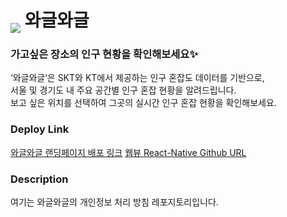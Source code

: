# <img style='transform:translateY(10px)' src='https://user-images.githubusercontent.com/83746849/209349357-761afd76-5a71-4ac6-b440-b6281ea8bd12.png' /> 와글와글

### 가고싶은 장소의 인구 현황을 확인해보세요✨

‘와글와글’은 SKT와 KT에서 제공하는 인구 혼잡도 데이터를 기반으로,<br />
서울 및 경기도 내 주요 공간별 인구 혼잡 현황을 알려드립니다.<br />
보고 싶은 위치를 선택하여 그곳의 실시간 인구 혼잡 현황을 확인해보세요.

### Deploy Link

[와글와글 랜딩페이지 배포 링크](https://wagglewaggle.co.kr/landing)
[웹뷰 React-Native Github URL](https://github.com/kskim625/wagglewaggle-webview)

### Description

여기는 와글와글의 개인정보 처리 방침 레포지토리입니다.
